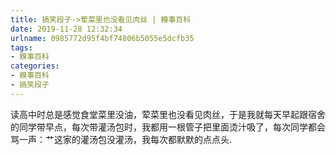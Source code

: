 ```yaml
---
title: 搞笑段子->荤菜里也没看见肉丝 | 糗事百科
date: 2019-11-28 12:32:34
urlname: 0985772d95f4bf74806b5055e5dcfb35
tags: 
- 糗事百科
categories:
- 糗事百科
- 搞笑段子
---
```

读高中时总是感觉食堂菜里没油，荤菜里也没看见肉丝，于是我就每天早起跟宿舍的同学带早点，每次带灌汤包时，我都用一根管子把里面烫汁吸了，每次同学都会骂一声：艹这家的灌汤包没灌汤，我每次都默默的点点头.


